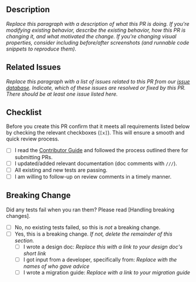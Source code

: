 ## Description

*Replace this paragraph with a description of what this PR is doing. If you're modifying existing behavior, describe the existing behavior, how this PR is changing it, and what motivated the change. If you're changing visual properties, consider including before/after screenshots (and runnable code snippets to reproduce them).*

## Related Issues

*Replace this paragraph with a list of issues related to this PR from our [issue database]. Indicate, which of these issues are resolved or fixed by this PR. There should be at least one issue listed here.*

## Checklist

Before you create this PR confirm that it meets all requirements listed below by checking the relevant checkboxes (`[x]`). This will ensure a smooth and quick review process.

- [ ] I read the [Contributor Guide] and followed the process outlined there for submitting PRs.
- [ ] I updated/added relevant documentation (doc comments with `///`).
- [ ] All existing and new tests are passing.
- [ ] I am willing to follow-up on review comments in a timely manner.

## Breaking Change

Did any tests fail when you ran them? Please read [Handling breaking changes].

- [ ] No, no existing tests failed, so this is *not* a breaking change.
- [ ] Yes, this is a breaking change. *If not, delete the remainder of this section.*
  - [ ] I wrote a design doc: *Replace this with a link to your design doc's short link*
  - [ ] I got input from a developer, specifically from: *Replace with the names of who gave advice*
  - [ ] I wrote a migration guide: *Replace with a link to your migration guide*

<!-- Links -->
[issue database]: https://github.com/rishabnayak/project-engage/issues
[Contributor Guide]: https://github.com/rishabnayak/project-engage/blob/master/CONTRIBUTING.md
